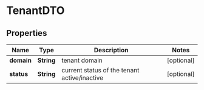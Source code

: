 
# TenantDTO

## Properties
Name | Type | Description | Notes
------------ | ------------- | ------------- | -------------
**domain** | **String** | tenant domain |  [optional]
**status** | **String** | current status of the tenant active/inactive |  [optional]



